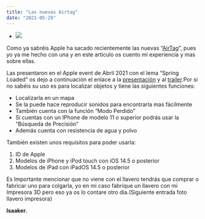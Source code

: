 ```yaml
---
title: "Las nuevas Airtag"
date: "2021-05-29"
---
```


- ![](images/8CAAF008-F5EB-439C-9E53-1CE1320F0555.jpeg)
    

Como ya sabréis Apple ha sacado recientemente las nuevas “[AirTag](https://www.apple.com/es/airtag/)”, pues yo ya me hecho con una y en este articulo os cuento mi experiencia y mas sobre ellas.

Las presentaron en el Apple event de Abril 2021 con el lema “Spring Loaded” os dejo a continuación el enlace a la [presentación](https://youtu.be/JdBYVNuky1M) y al [trailer](https://youtu.be/ckqvG0Rj35I).Por si no sabéis su uso es para localizar objetos y tiene las siguientes funciones:

- Localizarla en un mapa
- Se la puede hace reproducir sonidos para encontrarla mas fácilmente
- También cuenta con la función “Modo Perdido”
- Si cuentas con un IPhone de modelo 11 o superior podrás usar la “Búsqueda de Precisión”
- Además cuenta con resistencia de agua y polvo

También existen unos requisitos para poder usarla:

1. ID de Apple
2. Modelos de iPhone y iPod touch con iOS 14.5 o posterior
3. Modelos de iPad con iPadOS 14.5 o posterior

Es Importante mencionar que no viene con el llavero tendrás que comprar o fabricar uno para colgarla, yo en mi caso fabrique un llavero con mi Impresora 3D pero eso ya os lo contare otro día.(Siguiente entrada foto llavero impresora)

**Isaaker.**

